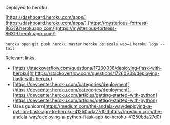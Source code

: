 Deployed to heroku

[https://dashboard.heroku.com/apps/](https://dashboard.heroku.com/apps/)
[https://mysterious-fortress-86319.herokuapp.com/](https://mysterious-fortress-86319.herokuapp.com/)

`heroku open`
`git push heroku master`
`heroku ps:scale web=1`
`heroku logs --tail`


Relevant links:

* [https://stackoverflow.com/questions/17260338/deploying-flask-with-heroku](# https://stackoverflow.com/questions/17260338/deploying-flask-with-heroku)
* [https://devcenter.heroku.com/categories/deployment](https://devcenter.heroku.com/categories/deployment), [https://devcenter.heroku.com/articles/getting-started-with-python](https://devcenter.heroku.com/articles/getting-started-with-python)
* Uses gunicorn[https://medium.com/the-andela-way/deploying-a-python-flask-app-to-heroku-41250bda27d0](https://medium.com/the-andela-way/deploying-a-python-flask-app-to-heroku-41250bda27d0)
